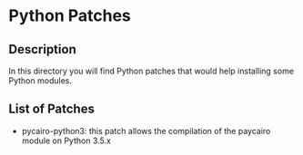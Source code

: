 # Python Patches
## Description
In this directory you will find Python patches that would help 
installing some Python modules.

## List of Patches
 - pycairo-python3: this patch allows the compilation of the paycairo module on Python 3.5.x
